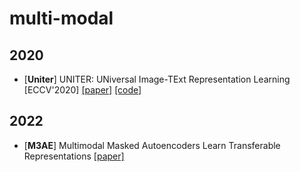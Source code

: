 # multi-modal 
## 2020 
- [**Uniter**] UNITER: UNiversal Image-TExt
Representation Learning [ECCV'2020] [[paper]](https://arxiv.org/abs/1909.11740) [[code]](https://github.com/ChenRocks/UNITER)
## 2022
- [**M3AE**] Multimodal Masked Autoencoders
Learn Transferable Representations [[paper]](https://arxiv.org/abs/2205.14204)